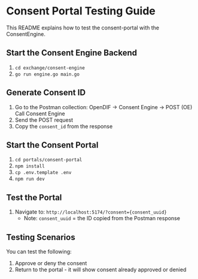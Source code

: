 # Consent Portal Testing Guide

This README explains how to test the consent-portal with the ConsentEngine.

## Start the Consent Engine Backend

1. `cd exchange/consent-engine`
2. `go run engine.go main.go`

## Generate Consent ID

1. Go to the Postman collection: OpenDIF → Consent Engine → POST (OE) Call Consent Engine
2. Send the POST request
3. Copy the `consent_id` from the response

## Start the Consent Portal

1. `cd portals/consent-portal`
2. `npm install`
3. `cp .env.template .env`
4. `npm run dev`

## Test the Portal

1. Navigate to: `http://localhost:5174/?consent={consent_uuid}`
    - Note: `consent_uuid` = the ID copied from the Postman response

## Testing Scenarios

You can test the following:
1. Approve or deny the consent
2. Return to the portal - it will show consent already approved or denied